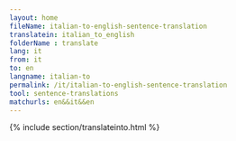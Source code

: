```yaml
---
layout: home
fileName: italian-to-english-sentence-translation
translatein: italian_to_english
folderName : translate
lang: it
from: it
to: en
langname: italian-to
permalink: /it/italian-to-english-sentence-translation
tool: sentence-translations
matchurls: en&&it&&en
---
```

{% include section/translateinto.html %}
